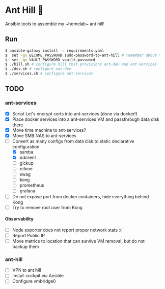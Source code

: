 # Ant Hill 🐜

Ansible tools to assemble my ~homelab~ ant hill!

## Run

```bash
$ ansible-galaxy install -r requirements.yaml
$  set -gx BECOME_PASSWORD sudo-password-to-ant-hill # remember about the space to not write this to history!
$  set -gx VAULT_PASSWORD vauilt-password
$ ./hill.sh # configure hill that provisions ant-dev and ant-services
$ ./dev.sh # configure ant-dev
$ ./services.sh # configure ant-services
```

## TODO

### ant-services

- [X] Script Let's encrypt certs into ant-services (done via docker!)
- [X] Place docker services into a ant-services VM and passthrough data disk there
- [X] Move time machine to ant-services?
- [X] Move SMB NAS to ant-services
- [ ] Convert as many configs from data disk to static declarative configuration
    - [X] samba
    - [X] ddclient
    - [ ] gickup
    - [ ] rclone
    - [ ] swag
    - [ ] kong
    - [ ] prometheus
    - [ ] grafana
- [ ] Do not expose port from docker containers, hide everything behind Kong
- [ ] Try to remove root user from Kong

#### Observability

- [ ] Node exporter does not report proper network stats :(
- [ ] Report Public IP
- [ ] Move metrics to location that can survive VM removal, but do not backup them

### ant-hill

- [ ] VPN to ant hill
- [ ] Install cockpit via Ansible
- [ ] Configure vmbridge0